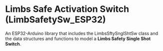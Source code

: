 # Limbs Safe Activation Switch (LimbSafetySw_ESP32)

An ESP32-Arduino library that includes the LimbsSftySnglShtSw class and the data structures and functions to model a **Limbs Safety Single Shot Switch**.
